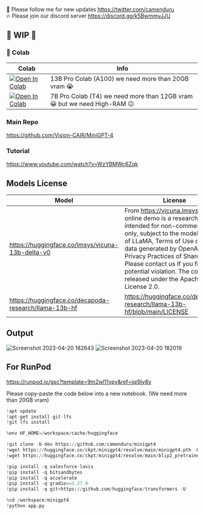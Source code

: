 🐣 Please follow me for new updates https://twitter.com/camenduru <br />
🔥 Please join our discord server https://discord.gg/k5BwmmvJJU

## 🚦 WIP 🚦

### 🦒 Colab

| Colab | Info
| --- | --- |
[![Open In Colab](https://colab.research.google.com/assets/colab-badge.svg)](https://colab.research.google.com/github/camenduru/MiniGPT-4-colab/blob/main/minigpt4_colab.ipynb) | 13B Pro Colab (A100) we need more than 20GB vram 😭
[![Open In Colab](https://colab.research.google.com/assets/colab-badge.svg)](https://colab.research.google.com/github/camenduru/MiniGPT-4-colab/blob/main/minigpt4_7b_colab.ipynb) | 7B Pro Colab (T4) we need more than 12GB vram 😀 but we need High-RAM 😐

### Main Repo
https://github.com/Vision-CAIR/MiniGPT-4

### Tutorial
https://www.youtube.com/watch?v=WzYBMWc6Zqk

## Models License
| Model | License
| --- | --- |
https://huggingface.co/lmsys/vicuna-13b-delta-v0 | From https://vicuna.lmsys.org: The online demo is a research preview intended for non-commercial use only, subject to the model [License](https://github.com/facebookresearch/llama/blob/main/MODEL_CARD.md) of LLaMA, Terms of Use of the data generated by OpenAI, and Privacy Practices of ShareGPT. Please contact us If you find any potential violation. The code is released under the Apache License 2.0.
https://huggingface.co/decapoda-research/llama-13b-hf | https://huggingface.co/decapoda-research/llama-13b-hf/blob/main/LICENSE

## Output

![Screenshot 2023-04-20 182643](https://user-images.githubusercontent.com/54370274/233425725-c768f6f3-5e84-4720-85c1-d5e2390cdea8.png)
![Screenshot 2023-04-20 182019](https://user-images.githubusercontent.com/54370274/233426283-5f3cf719-a84b-42f3-a575-836bbb3d2521.png)

## For RunPod
https://runpod.io/gsc?template=9m2wl11ypy&ref=iqi9iy8y

Please copy-paste the code below into a new notebook. (We need more than 20GB vram)
```py
!apt update
!apt-get install git-lfs
!git lfs install

%env HF_HOME=/workspace/cache/huggingface

!git clone -b dev https://github.com/camenduru/minigpt4
!wget https://huggingface.co/ckpt/minigpt4/resolve/main/minigpt4.pth -O /workspace/minigpt4/checkpoint.pth
!wget https://huggingface.co/ckpt/minigpt4/resolve/main/blip2_pretrained_flant5xxl.pth -O /workspace/minigpt4/blip2_pretrained_flant5xxl.pth

!pip install -q salesforce-lavis
!pip install -q bitsandbytes
!pip install -q accelerate
!pip install -q gradio==3.27.0
!pip install -q git+https://github.com/huggingface/transformers -U

%cd /workspace/minigpt4
!python app.py
```

